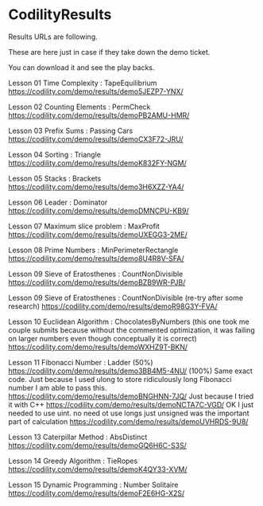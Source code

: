 CodilityResults
===============

Results URLs are following.

These are here just in case if they take down the demo ticket.

You can download it and see the play backs.

Lesson 01 Time Complexity : TapeEquilibrium
https://codility.com/demo/results/demo5JEZP7-YNX/

Lesson 02 Counting Elements : PermCheck
https://codility.com/demo/results/demoPB2AMU-HMR/

Lesson 03 Prefix Sums : Passing Cars 
https://codility.com/demo/results/demoCX3F72-JRU/

Lesson 04 Sorting : Triangle 
https://codility.com/demo/results/demoK832FY-NGM/

Lesson 05 Stacks : Brackets
https://codility.com/demo/results/demo3H6XZZ-YA4/

Lesson 06 Leader : Dominator
https://codility.com/demo/results/demoDMNCPU-KB9/

Lesson 07 Maximum slice problem : MaxProfit
https://codility.com/demo/results/demoUXEGG3-2ME/

Lesson 08 Prime Numbers : MinPerimeterRectangle
https://codility.com/demo/results/demo8U4R8V-SFA/

Lesson 09 Sieve of Eratosthenes : CountNonDivisible
https://codility.com/demo/results/demoBZB9WR-PJB/

Lesson 09 Sieve of Eratosthenes : CountNonDivisible (re-try after some research)
https://codility.com/demo/results/demoR98G3Y-FVA/

Lesson 10 Euclidean Algorithm : ChocolatesByNumbers (this one took me couple submits because without the commented optimization, it was failing on larger numbers even though conceptually it is correct)
https://codility.com/demo/results/demoWXHZ9T-BKN/

Lesson 11 Fibonacci Number : Ladder 
(50%)
https://codility.com/demo/results/demo3BB4M5-4NU/
(100%) Same exact code. Just because I used ulong to store ridiculously long Fibonacci number I am able to pass this.
https://codility.com/demo/results/demoBNGHNN-7JQ/ 
Just because I tried it with C++
https://codility.com/demo/results/demoNCTA7C-VGD/
OK I just needed to use uint. no need ot use longs just unsigned was the important part of calculation
https://codility.com/demo/results/demoUVHRDS-9U8/

Lesson 13 Caterpillar Method : AbsDistinct
https://codility.com/demo/results/demoGQ6H6C-S3S/

Lesson 14 Greedy Algorithm : TieRopes
https://codility.com/demo/results/demoK4QY33-XVM/

Lesson 15 Dynamic Programming : Number Solitaire
https://codility.com/demo/results/demoF2E6HG-X2S/

